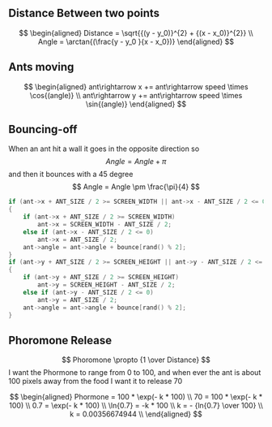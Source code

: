 ## Distance Between two points

$$
\begin{aligned}
Distance = \sqrt{{(y - y_0)}^{2} + {(x - x_0)}^{2}} \\
Angle = \arctan{(\frac{y - y_0 }{x - x_0})}
\end{aligned}
$$

## Ants moving

$$
\begin{aligned}
ant\rightarrow x += ant\rightarrow speed \times \cos{(angle)} \\
ant\rightarrow y += ant\rightarrow speed \times \sin{(angle)}
\end{aligned}
$$

## Bouncing-off

When an ant hit a wall it goes in the opposite direction so
$$ Angle = Angle + \pi $$
and then it bounces with a 45 degree
$$ Angle = Angle \pm \frac{\pi}{4} $$

```c
if (ant->x + ANT_SIZE / 2 >= SCREEN_WIDTH || ant->x - ANT_SIZE / 2 <= 0)
{
    if (ant->x + ANT_SIZE / 2 >= SCREEN_WIDTH)
        ant->x = SCREEN_WIDTH - ANT_SIZE / 2;
    else if (ant->x - ANT_SIZE / 2 <= 0)
        ant->x = ANT_SIZE / 2;
    ant->angle = ant->angle + bounce[rand() % 2];
}
if (ant->y + ANT_SIZE / 2 >= SCREEN_HEIGHT || ant->y - ANT_SIZE / 2 <= 0)
{
    if (ant->y + ANT_SIZE / 2 >= SCREEN_HEIGHT)
        ant->y = SCREEN_HEIGHT - ANT_SIZE / 2;
    else if (ant->y - ANT_SIZE / 2 <= 0)
        ant->y = ANT_SIZE / 2;
    ant->angle = ant->angle + bounce[rand() % 2];
}
```

## Phoromone Release

$$ Phoromone \propto {1 \over Distance} $$
I want the Phormone to range from 0 to 100, and when ever the ant is about 100 pixels away from the food I want it to release 70

$$
\begin{aligned}
Phormone = 100 * \exp(- k * 100) \\
70 = 100 * \exp(- k * 100) \\
0.7 = \exp(- k * 100) \\
\ln{0.7} = -k * 100  \\
k = - {ln{0.7} \over 100} \\
k = 0.00356674944 \\
\end{aligned}
$$
